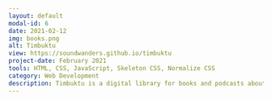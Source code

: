 ```yaml
---
layout: default
modal-id: 6
date: 2021-02-12
img: books.png
alt: Timbuktu
view: https://soundwanders.github.io/timbuktu
project-date: February 2021
tools: HTML, CSS, JavaScript, Skeleton CSS, Normalize CSS
category: Web Development
description: Timbuktu is a digital library for books and podcasts about ancient civilizations. There is a static demo hosted on Github Pages and a full-stack web application hosted on Google Firebase that authorizes user login with Github and Google's OAuth. Data stored permanently under either the authorized user's ID or an automatically generated ID. in Firebase's database.
---
```

